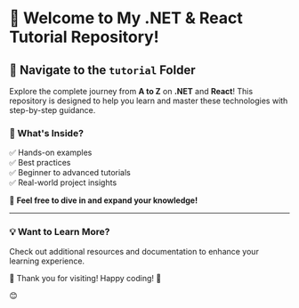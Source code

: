 # 🚀 Welcome to My .NET & React Tutorial Repository!

## 📂 Navigate to the `tutorial` Folder

Explore the complete journey from **A to Z** on **.NET** and **React**! This repository is designed to help you learn and master these technologies with step-by-step guidance.

### 📖 What's Inside?
✅ Hands-on examples  
✅ Best practices  
✅ Beginner to advanced tutorials  
✅ Real-world project insights  

🎯 **Feel free to dive in and expand your knowledge!**

---

### 💡 Want to Learn More?
Check out additional resources and documentation to enhance your learning experience.

💙 Thank you for visiting! Happy coding! 🚀  

😊
